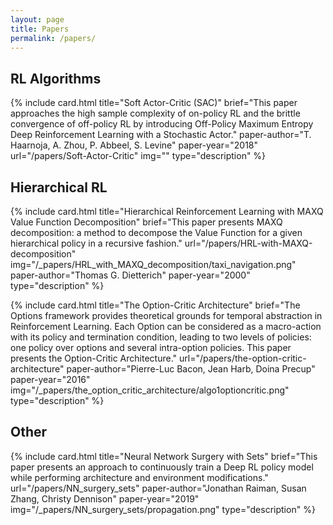 ```yaml
---
layout: page
title: Papers
permalink: /papers/
---
```


## RL Algorithms

{% include card.html title="Soft Actor-Critic (SAC)"
brief="This paper approaches the high sample complexity of on-policy RL and the brittle convergence of off-policy RL by introducing Off-Policy Maximum Entropy Deep Reinforcement Learning with a Stochastic Actor."
paper-author="T. Haarnoja, A. Zhou, P. Abbeel, S. Levine" paper-year="2018" url="/papers/Soft-Actor-Critic" img="" type="description" %}

## Hierarchical RL
{% include card.html title="Hierarchical Reinforcement Learning with MAXQ Value Function Decomposition"
brief="This paper presents MAXQ decomposition: a method to decompose the Value Function for a given hierarchical policy in a recursive fashion."
url="/papers/HRL-with-MAXQ-decomposition" img="/_papers/HRL_with_MAXQ_decomposition/taxi_navigation.png" paper-author="Thomas G. Dietterich" paper-year="2000" type="description" %}


{% include card.html title="The Option-Critic Architecture"
brief="The Options framework provides theoretical grounds for temporal abstraction in Reinforcement Learning. Each Option can be considered as a macro-action with its policy and termination condition, leading to two levels of policies: one policy over options and several intra-option policies. This paper presents the Option-Critic Architecture."
url="/papers/the-option-critic-architecture" paper-author="Pierre-Luc Bacon, Jean Harb, Doina Precup" paper-year="2016" img="/_papers/the_option_critic_architecture/algo1optioncritic.png" type="description" %}

## Other

{% include card.html title="Neural Network Surgery with Sets"
brief="This paper presents an approach to continuously train a Deep RL policy model while performing architecture and environment modifications."
url="/papers/NN_surgery_sets" paper-author="Jonathan Raiman, Susan Zhang, Christy Dennison" paper-year="2019" img="/_papers/NN_surgery_sets/propagation.png" type="description" %}
